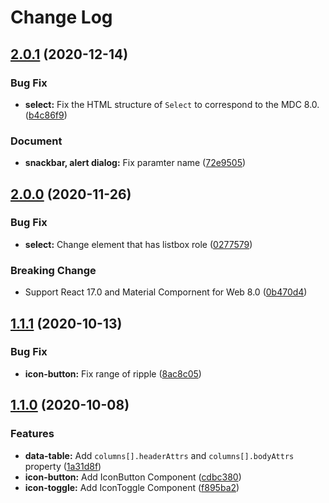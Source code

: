 # Change Log

## [2.0.1](https://github.com/restus-inc/material-react-js/compare/v2.0.0...v2.0.1) (2020-12-14)

### Bug Fix

* **select:** Fix the HTML structure of `Select` to correspond to the MDC 8.0. ([b4c86f9](https://github.com/restus-inc/material-react-js/commit/b4c86f939d3093311538b0e0cfa031613ca95fa7))

### Document

* **snackbar, alert dialog:** Fix paramter name ([72e9505](https://github.com/restus-inc/material-react-js/commit/72e95057be223d20c642fa1c4b0541a68f8243c7))

## [2.0.0](https://github.com/restus-inc/material-react-js/compare/v1.1.1...v2.0.0) (2020-11-26)

### Bug Fix

* **select:** Change element that has listbox role ([0277579](https://github.com/restus-inc/material-react-js/commit/0277579945d0e7e8add5b2de317b82157952ccaa))

### Breaking Change

* Support React 17.0 and Material Compornent for Web 8.0 ([0b470d4](https://github.com/restus-inc/material-react-js/commit/0b470d4771c2922df592e4afb40515126bf88ff7))

## [1.1.1](https://github.com/restus-inc/material-react-js/compare/v1.1.0...v1.1.1) (2020-10-13)

### Bug Fix

* **icon-button:** Fix range of ripple ([8ac8c05](https://github.com/restus-inc/material-react-js/commit/8ac8c050b4b50de704482ac9bdc9fa13ec6af0d5))

## [1.1.0](https://github.com/restus-inc/material-react-js/compare/v1.0.0...v1.1.0) (2020-10-08)

### Features

* **data-table:** Add `columns[].headerAttrs` and `columns[].bodyAttrs` property ([1a31d8f](https://github.com/restus-inc/material-react-js/commit/1a31d8fe5bc9672674b211c2eded16e8ccfbaa94))
* **icon-button:** Add IconButton Component ([cdbc380](https://github.com/restus-inc/material-react-js/commit/cdbc380a587b1a3949146ef84e91b3c2aea7db89))
* **icon-toggle:** Add IconToggle Component ([f895ba2](https://github.com/restus-inc/material-react-js/commit/f895ba2d20170bfb304f53237bf845963c04ff5c))
